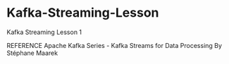# Kafka-Streaming-Lesson
Kafka Streaming Lesson 1

REFERENCE
Apache Kafka Series - Kafka Streams for Data Processing
By Stéphane Maarek

